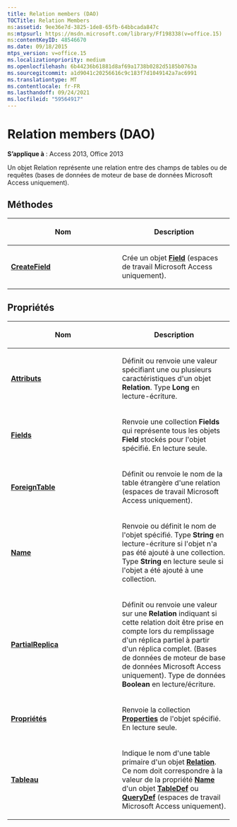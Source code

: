 ```yaml
---
title: Relation members (DAO)
TOCTitle: Relation Members
ms:assetid: 9ee36e7d-3825-1de8-65fb-64bbcada847c
ms:mtpsurl: https://msdn.microsoft.com/library/Ff198338(v=office.15)
ms:contentKeyID: 48546670
ms.date: 09/18/2015
mtps_version: v=office.15
ms.localizationpriority: medium
ms.openlocfilehash: 6b44236b61881d8af69a1738b0282d5185b0763a
ms.sourcegitcommit: a1d9041c20256616c9c183f7d1049142a7ac6991
ms.translationtype: MT
ms.contentlocale: fr-FR
ms.lasthandoff: 09/24/2021
ms.locfileid: "59564917"
---
```

# <a name="relation-members-dao"></a>Relation members (DAO)


**S’applique à** : Access 2013, Office 2013

Un objet Relation représente une relation entre des champs de tables ou de requêtes (bases de données de moteur de base de données Microsoft Access uniquement).

## <a name="methods"></a>Méthodes

<table>
<colgroup>
<col style="width: 50%" />
<col style="width: 50%" />
</colgroup>
<thead>
<tr class="header">
<th><p>Nom</p></th>
<th><p>Description</p></th>
</tr>
</thead>
<tbody>
<tr class="odd">
<td><p><strong><a href="relation-createfield-method-dao.md">CreateField</a></strong></p></td>
<td><p>Crée un objet <strong><a href="field-object-dao.md">Field</a></strong> (espaces de travail Microsoft Access uniquement).</p></td>
</tr>
</tbody>
</table>


## <a name="properties"></a>Propriétés

<table>
<colgroup>
<col style="width: 50%" />
<col style="width: 50%" />
</colgroup>
<thead>
<tr class="header">
<th><p>Nom</p></th>
<th><p>Description</p></th>
</tr>
</thead>
<tbody>
<tr class="odd">
<td><p><strong><a href="relation-attributes-property-dao.md">Attributs</a></strong></p></td>
<td><p>Définit ou renvoie une valeur spécifiant une ou plusieurs caractéristiques d'un objet <strong>Relation</strong>. Type <strong>Long</strong> en lecture-écriture.</p></td>
</tr>
<tr class="even">
<td><p><strong><a href="relation-fields-property-dao.md">Fields</a></strong></p></td>
<td><p>Renvoie une collection <strong>Fields</strong> qui représente tous les objets <strong>Field</strong> stockés pour l'objet spécifié. En lecture seule.</p></td>
</tr>
<tr class="odd">
<td><p><strong><a href="relation-foreigntable-property-dao.md">ForeignTable</a></strong></p></td>
<td><p>Définit ou renvoie le nom de la table étrangère d'une relation (espaces de travail Microsoft Access uniquement).</p></td>
</tr>
<tr class="even">
<td><p><strong><a href="relation-name-property-dao.md">Name</a></strong></p></td>
<td><p>Renvoie ou définit le nom de l'objet spécifié. Type <strong>String</strong> en lecture-écriture si l'objet n'a pas été ajouté à une collection. Type <strong>String</strong> en lecture seule si l'objet a été ajouté à une collection.</p></td>
</tr>
<tr class="odd">
<td><p><strong><a href="relation-partialreplica-property-dao.md">PartialReplica</a></strong></p></td>
<td><p>Définit ou renvoie une valeur sur une <strong>Relation</strong> indiquant si cette relation doit être prise en compte lors du remplissage d'un réplica partiel à partir d'un réplica complet. (Bases de données de moteur de base de données Microsoft Access uniquement). Type de données <strong>Boolean</strong> en lecture/écriture.</p></td>
</tr>
<tr class="even">
<td><p><strong><a href="relation-properties-property-dao.md">Propriétés</a></strong></p></td>
<td><p>Renvoie la collection <strong><a href="properties-collection-dao.md">Properties</a></strong> de l'objet spécifié. En lecture seule.</p></td>
</tr>
<tr class="odd">
<td><p><strong><a href="relation-table-property-dao.md">Tableau</a></strong></p></td>
<td><p>Indique le nom d'une table primaire d'un objet <strong><a href="relation-object-dao.md">Relation</a></strong>. Ce nom doit correspondre à la valeur de la propriété <strong><a href="connection-name-property-dao.md">Name</a></strong> d'un objet <strong><a href="tabledef-object-dao.md">TableDef</a></strong> ou <strong><a href="querydef-object-dao.md">QueryDef</a></strong> (espaces de travail Microsoft Access uniquement).</p></td>
</tr>
</tbody>
</table>

